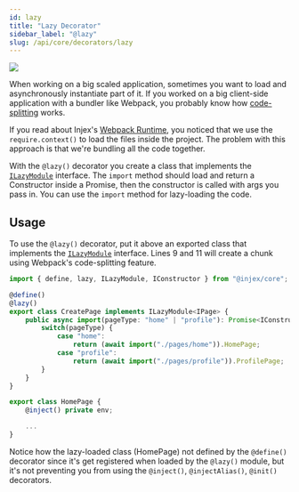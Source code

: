 ```yaml
---
id: lazy
title: "Lazy Decorator"
sidebar_label: "@lazy"
slug: /api/core/decorators/lazy
---
```


<img class="decorator-badge" src="https://img.shields.io/badge/Type-Class%20Decorator-blue?style=for-the-badge" />

When working on a big scaled application, sometimes you want to load and asynchronously instantiate part of it. If you worked on a big client-side application with a bundler like Webpack, you probably know how [code-splitting](https://webpack.js.org/guides/code-splitting/) works.

If you read about Injex's [Webpack Runtime](/docs/runtimes/webpack), you noticed that we use the `require.context()` to load the files inside the project. The problem with this approach is that we're bundling all the code together.

With the `@lazy()` decorator you create a class that implements the [`ILazyModule`](/docs/api/core/enums-interfaces#ilazymodule) interface. The `import` method should load and return a Constructor inside a Promise, then the constructor is called with args you pass in. You can use the `import` method for lazy-loading the code.

## Usage

To use the `@lazy()` decorator, put it above an exported class that implements the [`ILazyModule`](/docs/api/core/enums-interfaces#ilazymodule) interface. Lines 9 and 11 will create a chunk using Webpack's code-splitting feature.

```ts {4,9,11}
import { define, lazy, ILazyModule, IConstructor } from "@injex/core";

@define()
@lazy()
export class CreatePage implements ILazyModule<IPage> {
    public async import(pageType: "home" | "profile"): Promise<IConstructor<IPage>> {
        switch(pageType) {
            case "home":
                return (await import("./pages/home")).HomePage;
            case "profile":
                return (await import("./pages/profile")).ProfilePage;
        }
    }
}
```

```ts title="home.ts"
export class HomePage {
    @inject() private env;

    ...
}
```

Notice how the lazy-loaded class (HomePage) not defined by the `@define()` decorator since it's get registered when loaded by the `@lazy()` module, but it's not preventing you from using the `@inject()`, `@injectAlias()`, `@init()` decorators.